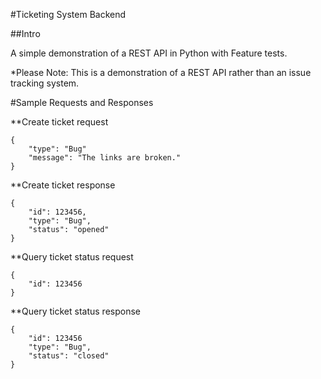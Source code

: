 #Ticketing System Backend

##Intro

A simple demonstration of a REST API in Python with Feature tests.

*Please Note: This is a demonstration of a REST API rather than an issue tracking system.

#Sample Requests and Responses

**Create ticket request

```
{
    "type": "Bug"
    "message": "The links are broken."
}
```

**Create ticket response

```
{
    "id": 123456,
    "type": "Bug",
    "status": "opened"
}
```

**Query ticket status request

```
{
    "id": 123456
}
```

**Query ticket status response

```
{
    "id": 123456
    "type": "Bug",
    "status": "closed"
}
```